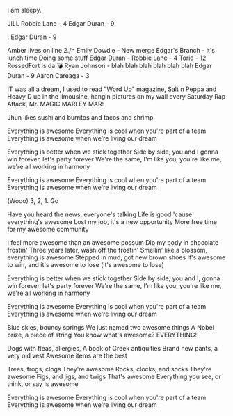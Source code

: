 

I am sleepy.


JILL
Robbie Lane - 4
Edgar Duran - 9


.
Edgar Duran - 9

Amber lives on line 2./n
Emily Dowdle - New merge
Edgar's Branch - it's lunch time
Doing some stuff
Edgar Duran -
Robbie Lane - 4
Torie - 12
RossedFort is da 💣
Ryan Johnson - blah blah blah blah blah blah
Edgar Duran - 9
Aaron Careaga - 3

IT was all a dream, I used to read "Word Up" magazine,
Salt n Peppa and Heavy D up in the limousine,
hangin pictures on my wall every Saturday
Rap Attack, Mr. MAGIC MARLEY MAR!




















Jhun likes sushi and burritos and tacos and shrimp.












Everything is awesome
Everything is cool when you're part of a team
Everything is awesome when we're living our dream

Everything is better when we stick together
Side by side, you and I gonna win forever, let's party forever
We're the same, I'm like you, you're like me, we're all working in harmony

Everything is awesome
Everything is cool when you're part of a team
Everything is awesome when we're living our dream

(Wooo)
3, 2, 1. Go

Have you heard the news, everyone's talking
Life is good 'cause everything's awesome
Lost my job, it's a new opportunity
More free time for my awesome community

I feel more awesome than an awesome possum
Dip my body in chocolate frostin'
Three years later, wash off the frostin'
Smellin' like a blossom, everything is awesome
Stepped in mud, got new brown shoes
It's awesome to win, and it's awesome to lose (it's awesome to lose)

Everything is better when we stick together
Side by side, you and I, gonna win forever, let's party forever
We're the same, I'm like you, you're like me, we're all working in harmony

Everything is awesome
Everything is cool when you're part of a team
Everything is awesome when we're living our dream

Blue skies, bouncy springs
We just named two awesome things
A Nobel prize, a piece of string
You know what's awesome? EVERYTHING!

Dogs with fleas, allergies,
A book of Greek antiquities
Brand new pants, a very old vest
Awesome items are the best

Trees, frogs, clogs
They're awesome
Rocks, clocks, and socks
They're awesome
Figs, and jigs, and twigs
That's awesome
Everything you see, or think, or say
Is awesome

Everything is awesome
Everything is cool when you're part of a team
Everything is awesome when we're living our dream
